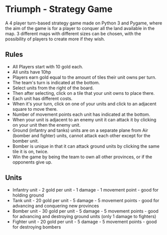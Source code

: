 # Triumph - Strategy Game
A 4 player turn-based strategy game made on Python 3 and Pygame, where the aim of the game is for a player to conquer all the land available in the map. 3 different maps with different sizes can be chosen, with the possibility of players to create more if they wish.

## Rules
- All Players start with 10 gold each.
- All units have 10hp
- Players earn gold equal to the amount of tiles their unit owns per turn.
- The team's turn is indicated at the bottom.
- Select units from the right of the board.
- Then after selecting, click on a tile that your unit owns to place there.
- Each unit has different costs.
- When it's your turn, click on one of your units and click to an adjacent square to move there.
- Number of movement points each unit has indicated at the bottom.
- When your unit is adjacent to an enemy unit it can attack it by clicking on your unit then the enemy unit.
- Ground (infantry and tanks) units are on a separate plane from Air (bomber and fighter) units, cannot attack each other except for the bomber unit.
- Bomber is unique in that it can attack ground units by clicking the same tile it is on, twice.
- Win the game by being the team to own all other provinces, or if the opponents give up.

## Units
- Infantry unit   - 2 gold per unit   - 1 damage  - 1 movement point - good for holding ground
- Tank unit       - 20 gold per unit  - 5 damage  - 5 movement points - good for advancing and conquering new provinces
- Bomber unit     - 30 gold per unit  - 5 damage  - 5 movement points - good for advancing and destroying ground units (only 1 damage to fighters)
- Fighter unit    - 20 gold per unit  - 5 damage  - 5 movement points - good for destroying bombers
